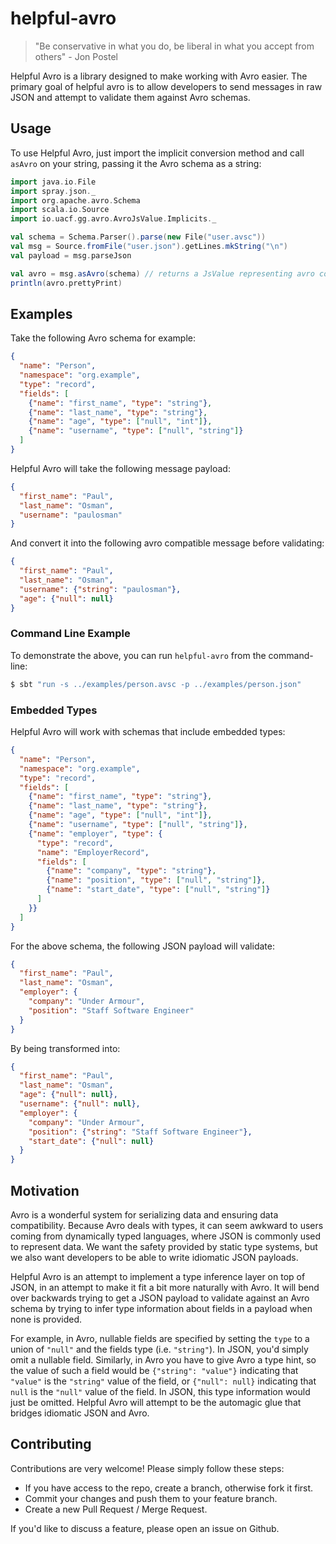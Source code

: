 # helpful-avro

> "Be conservative in what you do, be liberal in what you accept from others" - Jon Postel

Helpful Avro is a library designed to make working with Avro easier. The primary goal of helpful avro is to allow developers to send messages in raw JSON and attempt to validate them against Avro schemas.

## Usage

To use Helpful Avro, just import the implicit conversion method and call `asAvro` on your string, passing it the Avro schema as a string:

```scala
import java.io.File
import spray.json._
import org.apache.avro.Schema
import scala.io.Source
import io.uacf.gg.avro.AvroJsValue.Implicits._

val schema = Schema.Parser().parse(new File("user.avsc"))
val msg = Source.fromFile("user.json").getLines.mkString("\n")
val payload = msg.parseJson

val avro = msg.asAvro(schema) // returns a JsValue representing avro compatible JSON
println(avro.prettyPrint)
```

## Examples

Take the following Avro schema for example:

```json
{
  "name": "Person",
  "namespace": "org.example",
  "type": "record",
  "fields": [
    {"name": "first_name", "type": "string"},
    {"name": "last_name", "type": "string"},
    {"name": "age", "type": ["null", "int"]},
    {"name": "username", "type": ["null", "string"]}
  ]
}
```

Helpful Avro will take the following message payload:

```json
{
  "first_name": "Paul",
  "last_name": "Osman",
  "username": "paulosman"
}
```

And convert it into the following avro compatible message before validating:

```json
{
  "first_name": "Paul",
  "last_name": "Osman",
  "username": {"string": "paulosman"},
  "age": {"null": null}
}
```

### Command Line Example

To demonstrate the above, you can run `helpful-avro` from the command-line:

```bash
$ sbt "run -s ../examples/person.avsc -p ../examples/person.json"
```

### Embedded Types

Helpful Avro will work with schemas that include embedded types:

```json
{
  "name": "Person",
  "namespace": "org.example",
  "type": "record",
  "fields": [
    {"name": "first_name", "type": "string"},
    {"name": "last_name", "type": "string"},
    {"name": "age", "type": ["null", "int"]},
    {"name": "username", "type": ["null", "string"]},
    {"name": "employer", "type": {
      "type": "record",
      "name": "EmployerRecord",
      "fields": [
        {"name": "company", "type": "string"},
        {"name": "position", "type": ["null", "string"]},
        {"name": "start_date", "type": ["null", "string"]}
      ]
    }}
  ]
}
```

For the above schema, the following JSON payload will validate:

```json
{
  "first_name": "Paul",
  "last_name": "Osman",
  "employer": {
    "company": "Under Armour",
    "position": "Staff Software Engineer"
  }
}
```

By being transformed into:

```json
{
  "first_name": "Paul",
  "last_name": "Osman",
  "age": {"null": null},
  "username": {"null": null},
  "employer": {
    "company": "Under Armour",
    "position": {"string": "Staff Software Engineer"},
    "start_date": {"null": null}
  }
}
```

## Motivation

Avro is a wonderful system for serializing data and ensuring data compatibility. Because Avro deals with types, it can seem awkward to users coming from dynamically typed languages, where JSON is commonly used to represent data. We want the safety provided by static type systems, but we also want developers to be able to write idiomatic JSON payloads.

Helpful Avro is an attempt to implement a type inference layer on top of JSON, in an attempt to make it fit a bit more naturally with Avro. It will bend over backwards trying to get a JSON payload to validate against an Avro schema by trying to infer type information about fields in a payload when none is provided.

For example, in Avro, nullable fields are specified by setting the `type` to a union of `"null"` and the fields type (i.e. `"string"`). In JSON, you'd simply omit a nullable field. Similarly, in Avro you have to give Avro a type hint, so the value of such a field would be `{"string": "value"}` indicating that `"value"` is the `"string"` value of the field, or `{"null": null}` indicating that `null` is the `"null"` value of the field. In JSON, this type information would just be omitted. Helpful Avro will attempt to be the automagic glue that bridges idiomatic JSON and Avro.

## Contributing

Contributions are very welcome! Please simply follow these steps:

* If you have access to the repo, create a branch, otherwise fork it first.
* Commit your changes and push them to your feature branch.
* Create a new Pull Request / Merge Request.

If you'd like to discuss a feature, please open an issue on Github.
